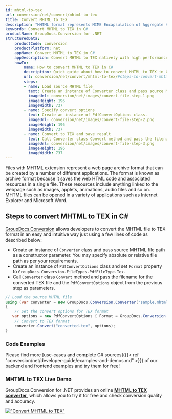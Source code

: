 ```yaml
---
id: mhtml-to-tex
url: conversion/net/convert/mhtml-to-tex
title: Convert MHTML to TEX
description: "MHTML format represents MIME Encapsulation of Aggregate HTML with .mhtml extension. Learn how to convert MHTML to TEX file programmatically in C# language using GroupDocs.Conversion for .NET library."
keywords: Convert MHTML to TEX in C#
productName: GroupDocs.Conversion for .NET
structuredData:
    productCode: conversion
    productPlatform: net
    appName: Convert MHTML to TEX in C#
    appDescription: Convert MHTML to TEX natively with high performance using C# language and server side GroupDocs.Conversion for .NET APIs, without the use of any software like Microsoft or Open Office.
    howTo:
        name: How to convert MHTML to TEX in C# 
        description: Quick guide about how to convert MHTML to TEX in C# with high performance and accuracy.
        url: conversion/net/convert/mhtml-to-tex/#steps-to-convert-mhtml-to-tex-in-c
        steps:
        - name: Load source MHTML file 
          text: Create an instance of Converter class and pass source MHTML file path as a constructor parameter. You may specify absolute or relative file path as per your requirements. 
          imageUrl: conversion/net/images/convert-file-step-1.png
          imageHeight: 196
          imageWidth: 737
        - name: Specify convert options 
          text: Create an instance of PdfConvertOptions class.
          imageUrl: conversion/net/images/convert-file-step-2.png
          imageHeight: 196
          imageWidth: 737
        - name: Convert to TEX and save result 
          text: Call Converter class Convert method and pass the filename for the converted HTML file and the PdfConvertOptions object from the previous step as parameters.
          imageUrl: conversion/net/images/convert-file-step-3.png
          imageHeight: 196
          imageWidth: 737
---
```


Files with MHTML extension represent a web page archive format that can be created by a number of different applications. The format is known as archive format because it saves the web HTML code and associated resources in a single file. These resources include anything linked to the webpage such as images, applets, animations, audio files and so on. MHTML files can be opened in a variety of applications such as Internet Explorer and Microsoft Word.

## Steps to convert MHTML to TEX in C#

[GroupDocs.Conversion](https://products.groupdocs.com/conversion/net) allows developers to convert the MHTML file to TEX format in an easy and intuitive way just using a few lines of code as described below:

* Create an instance of `Converter` class and pass source MHTML file path as a constructor parameter. You may specify absolute or relative file path as per your requirements. 
* Create an instance of `PdfConvertOptions` class and set `Format` property to `GroupDocs.Conversion.FileTypes.PdfFileType.Tex`.
* Call `Converter` class `Convert` method and pass the filename for the converted TEX file and the `PdfConvertOptions` object from the previous step as parameters.

```csharp
// Load the source MHTML file
using (var converter = new GroupDocs.Conversion.Converter("sample.mhtml"))
{
    // Set the convert options for TEX format
   var options = new PdfConvertOptions { Format = GroupDocs.Conversion.FileTypes.PdfFileType.Tex };
    // Convert to TEX format
    converter.Convert("converted.tex", options);
}
```

### Code Examples

Please find more [use-cases and complete C# sources]({{< ref "conversion/net/developer-guide/examples-and-demos.md" >}}) of our backend and frontend examples and try them for free!

### MHTML to TEX Live Demo

GroupDocs.Conversion for .NET provides an online [**MHTML to TEX converter**](https://products.groupdocs.app/conversion/mhtml-to-tex), which allows you to try it for free and check conversion quality and accuracy.

[!["Convert MHTML to TEX"](conversion/net/images/convert-to-tex/convert-mhtml-to-tex.png)](https://products.groupdocs.app/conversion/mhtml-to-tex)